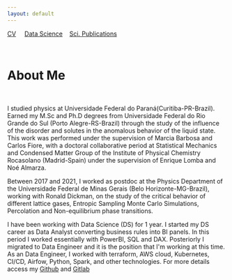 ```yaml
---
layout: default
---
```


[CV](./cv-page.md) &nbsp;&nbsp;&nbsp; [Data Science](./dts-pub-page.md)
&nbsp;&nbsp;&nbsp;[Sci. Publications](./phy-pub-page.md)

&nbsp;
&nbsp;
&nbsp;

# **About Me**

&nbsp;
&nbsp;


I studied physics at Universidade Federal do Paraná(Curitiba-PR-Brazil). Earned my M.Sc and 
Ph.D degrees from Universidade Federal do Rio Grande do Sul (Porto Alegre-RS-Brazil) through 
the study of the influence of the disorder and solutes in the anomalous behavior of the liquid 
state. This work was performed under the supervision of Marcia Barbosa and Carlos Fiore, with 
a doctoral collaborative period at Statistical Mechanics and Condensed Matter Group of the 
Institute of Physical Chemistry Rocasolano (Madrid-Spain) under the supervision of Enrique 
Lomba and Noé Almarza.

Between 2017 and 2021, I worked as postdoc at the Physics Department of the Universidade Federal 
de Minas Gerais (Belo Horizonte-MG-Brazil), working with Ronald Dickman, on the study of the 
critical behavior of different lattice gases, Entropic Sampling Monte Carlo Simulations, 
Percolation and Non-equilibrium phase transitions.


I have been working with Data Science (DS) for 1 year. I started my DS career as Data Analyst converting business rules into BI panels. In this period I worked essentially with PowerBI, SQL and DAX. Posteriorly I migrated to Data Engineer and it is the position that I'm working at this 
time. As an Data Engineer, I worked with terraform, AWS cloud, Kubernetes, CI/CD, Airfow, Python, Spark, and other technologies. For more details access my [Github](https://github.com/apfurlan) 
and [Gitlab](https://gitlab.com/apfurlan)
 

<!---
Text can be **bold**, _italic_, or ~~strikethrough~~.

[About Me](./another-page.html) [CV](./cv-page.md)

There should be whitespace between paragraphs.

There should be whitespace between paragraphs. We recommend including a README, or a file with information about your project.

# Header 1

This is a normal paragraph following a header. GitHub is a code hosting platform for version control and collaboration. It lets you and others work together on projects from anywhere.

## Header 2

> This is a blockquote following a header.
>
> When something is important enough, you do it even if the odds are not in your favor.

### Header 3

```js
// Javascript code with syntax highlighting.
var fun = function lang(l) {
  dateformat.i18n = require('./lang/' + l)
  return true;
}
```

```ruby
# Ruby code with syntax highlighting
GitHubPages::Dependencies.gems.each do |gem, version|
  s.add_dependency(gem, "= #{version}")
end
```

#### Header 4

*   This is an unordered list following a header.
*   This is an unordered list following a header.
*   This is an unordered list following a header.

##### Header 5

1.  This is an ordered list following a header.
2.  This is an ordered list following a header.
3.  This is an ordered list following a header.

###### Header 6

| head1        | head two          | three |
|:-------------|:------------------|:------|
| ok           | good swedish fish | nice  |
| out of stock | good and plenty   | nice  |
| ok           | good `oreos`      | hmm   |
| ok           | good `zoute` drop | yumm  |

### There's a horizontal rule below this.

* * *

### Here is an unordered list:

*   Item foo
*   Item bar
*   Item baz
*   Item zip

### And an ordered list:

1.  Item one
1.  Item two
1.  Item three
1.  Item four

### And a nested list:

- level 1 item
  - level 2 item
  - level 2 item
    - level 3 item
    - level 3 item
- level 1 item
  - level 2 item
  - level 2 item
  - level 2 item
- level 1 item
  - level 2 item
  - level 2 item
- level 1 item

### Small image

![Octocat](https://github.githubassets.com/images/icons/emoji/octocat.png)

### Large image

![Branching](https://guides.github.com/activities/hello-world/branching.png)


### Definition lists can be used with HTML syntax.

<dl>
<dt>Name</dt>
<dd>Godzilla</dd>
<dt>Born</dt>
<dd>1952</dd>
<dt>Birthplace</dt>
<dd>Japan</dd>
<dt>Color</dt>
<dd>Green</dd>
</dl>

```
Long, single-line code blocks should not wrap. They should horizontally scroll if they are too long. This line should be long enough to demonstrate this.
```

```
The final element.
```
-->